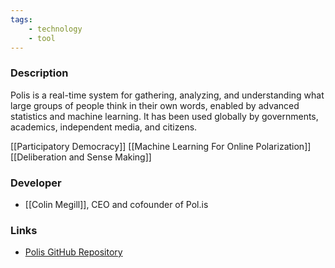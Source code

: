 ```yaml
---
tags: 
    - technology
    - tool
---
```


### Description

Polis is a real-time system for gathering, analyzing, and understanding what large groups of people think in their own words, enabled by advanced statistics and machine learning. It has been used globally by governments, academics, independent media, and citizens.

[[Participatory Democracy]]
[[Machine Learning For Online Polarization]]
[[Deliberation and Sense Making]]

### Developer

- [[Colin Megill]], CEO and cofounder of Pol.is

### Links

- [Polis GitHub Repository](https://github.com/Polis)